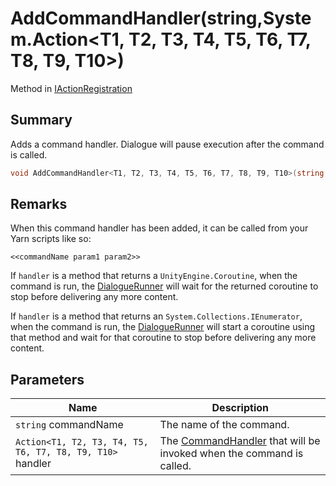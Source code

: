 # AddCommandHandler(string,System.Action\<T1, T2, T3, T4, T5, T6, T7, T8, T9, T10>)

Method in [IActionRegistration](yarn.unity.iactionregistration.md)

## Summary

Adds a command handler. Dialogue will pause execution after the command is called.

```csharp
void AddCommandHandler<T1, T2, T3, T4, T5, T6, T7, T8, T9, T10>(string commandName, System.Action<T1, T2, T3, T4, T5, T6, T7, T8, T9, T10> handler);
```

## Remarks

When this command handler has been added, it can be called from your Yarn scripts like so:

```
<<commandName param1 param2>>
```

If `handler` is a method that returns a `UnityEngine.Coroutine`, when the command is run, the [DialogueRunner](yarn.unity.dialoguerunner.md) will wait for the returned coroutine to stop before delivering any more content.

If `handler` is a method that returns an `System.Collections.IEnumerator`, when the command is run, the [DialogueRunner](yarn.unity.dialoguerunner.md) will start a coroutine using that method and wait for that coroutine to stop before delivering any more content.

## Parameters

| Name                                                      | Description                                                                                   |
| --------------------------------------------------------- | --------------------------------------------------------------------------------------------- |
| `string` commandName                                      | The name of the command.                                                                      |
| `Action<T1, T2, T3, T4, T5, T6, T7, T8, T9, T10>` handler | The [CommandHandler](yarn.commandhandler.md) that will be invoked when the command is called. |
